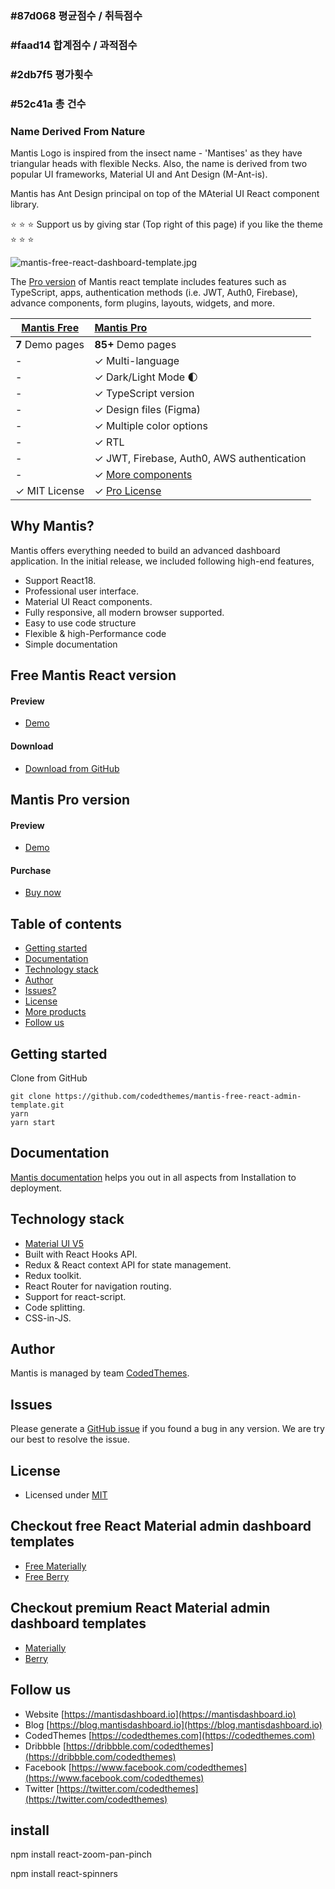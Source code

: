 ### #87d068 평균점수 / 취득점수

### #faad14 합계점수 / 과적점수

### #2db7f5 평가횟수

### #52c41a 총 건수

###

###

### Name Derived From Nature

Mantis Logo is inspired from the insect name - 'Mantises' as they have triangular heads with flexible Necks. Also, the name is derived from two popular UI frameworks, Material UI and Ant Design (M-Ant-is).

Mantis has Ant Design principal on top of the MAterial UI React component library.

:star: :star: :star: Support us by giving star (Top right of this page) if you like the theme :star: :star: :star:

![mantis-free-react-dashboard-template.jpg](https://mantisdashboard.io/adv-banner-images/og-social-v1.1.0.png)

The [Pro version](https://mantisdashboard.io) of Mantis react template includes features such as TypeScript, apps, authentication methods (i.e. JWT, Auth0, Firebase), advance components, form plugins, layouts, widgets, and more.

| [Mantis Free](https://mantisdashboard.io/free) | [Mantis Pro](https://mantisdashboard.io)                                         |
| ---------------------------------------------- | :------------------------------------------------------------------------------- |
| **7** Demo pages                               | **85+** Demo pages                                                               |
| -                                              | ✓ Multi-language                                                                 |
| -                                              | ✓ Dark/Light Mode 🌓                                                             |
| -                                              | ✓ TypeScript version                                                             |
| -                                              | ✓ Design files (Figma)                                                           |
| -                                              | ✓ Multiple color options                                                         |
| -                                              | ✓ RTL                                                                            |
| -                                              | ✓ JWT, Firebase, Auth0, AWS authentication                                       |
| -                                              | ✓ [More components](https://mantisdashboard.io/components-overview/autocomplete) |
| ✓ MIT License                                  | ✓ [Pro License](https://mui.com/store/license/)                                  |

## Why Mantis?

Mantis offers everything needed to build an advanced dashboard application. In the initial release, we included following high-end features,

-   Support React18.
-   Professional user interface.
-   Material UI React components.
-   Fully responsive, all modern browser supported.
-   Easy to use code structure
-   Flexible & high-Performance code
-   Simple documentation

## Free Mantis React version

#### Preview

-   [Demo](https://mantisdashboard.io/free)

#### Download

-   [Download from GitHub](https://github.com/codedthemes/mantis-free-react-admin-template)

## Mantis Pro version

#### Preview

-   [Demo](https://mantisdashboard.io)

#### Purchase

-   [Buy now](https://mui.com/store/items/mantis-react-admin-dashboard-template/)

## Table of contents

-   [Getting started](#getting-started)
-   [Documentation](#documentation)
-   [Technology stack](#technology-stack)
-   [Author](#author)
-   [Issues?](#issues)
-   [License](#license)
-   [More products](#more-free-react-material-admin-templates)
-   [Follow us](#follow-us)

## Getting started

Clone from GitHub

```
git clone https://github.com/codedthemes/mantis-free-react-admin-template.git
yarn
yarn start
```

## Documentation

[Mantis documentation](https://codedthemes.gitbook.io/mantis/) helps you out in all aspects from Installation to deployment.

## Technology stack

-   [Material UI V5](https://mui.com/core/)
-   Built with React Hooks API.
-   Redux & React context API for state management.
-   Redux toolkit.
-   React Router for navigation routing.
-   Support for react-script.
-   Code splitting.
-   CSS-in-JS.

## Author

Mantis is managed by team [CodedThemes](https://codedthemes.com).

## Issues

Please generate a [GitHub issue](https://github.com/codedthemes/mantis-free-react-admin-template/issues) if you found a bug in any version. We are try our best to resolve the issue.

## License

-   Licensed under [MIT](https://github.com/codedthemes/datta-able-bootstrap-dashboard/blob/master/LICENSE)

## Checkout free React Material admin dashboard templates

-   [Free Materially](https://codedthemes.com/item/materially-free-reactjs-admin-template/)
-   [Free Berry](https://mui.com/store/items/berry-react-material-admin-free/)

## Checkout premium React Material admin dashboard templates

-   [Materially](https://codedthemes.com/item/materially-reactjs-admin-dashboard/)
-   [Berry](https://mui.com/store/items/berry-react-material-admin/)

## Follow us

-   Website [https://mantisdashboard.io](https://mantisdashboard.io)
-   Blog [https://blog.mantisdashboard.io](https://blog.mantisdashboard.io)
-   CodedThemes [https://codedthemes.com](https://codedthemes.com)
-   Dribbble [https://dribbble.com/codedthemes](https://dribbble.com/codedthemes)
-   Facebook [https://www.facebook.com/codedthemes](https://www.facebook.com/codedthemes)
-   Twitter [https://twitter.com/codedthemes](https://twitter.com/codedthemes)


## install
npm install react-zoom-pan-pinch

npm install react-spinners 